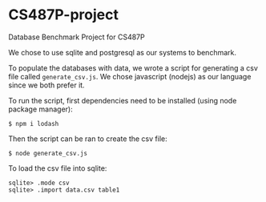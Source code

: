 # CS487P-project
Database Benchmark Project for CS487P

We chose to use sqlite and postgresql as our systems to benchmark.

To populate the databases with data, we wrote a script for generating a csv file called `generate_csv.js`. We chose javascript (nodejs) as our language since we both prefer it.

To run the script, first dependencies need to be installed (using node package manager):

```
$ npm i lodash
```

Then the script can be ran to create the csv file:

```
$ node generate_csv.js
```

To load the csv file into sqlite:

```
sqlite> .mode csv
sqlite> .import data.csv table1
```

